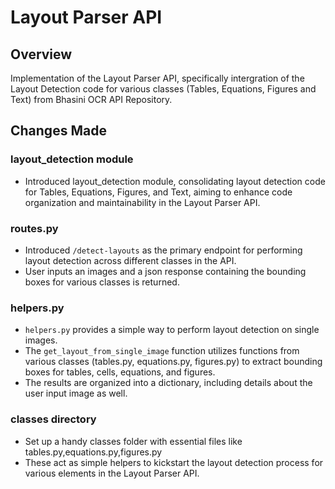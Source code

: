 # Layout Parser API

## Overview

Implementation of the Layout Parser API, specifically intergration of the Layout Detection code for various classes (Tables, Equations, Figures and Text) from Bhasini OCR API Repository.

## Changes Made
### layout_detection module
- Introduced layout_detection module, consolidating layout detection code for Tables, Equations, Figures, and Text, aiming to enhance code organization and maintainability in the Layout Parser API.
### routes.py
- Introduced `/detect-layouts` as the primary endpoint for performing layout detection across different classes in the API.
- User inputs an images and a json response containing the bounding boxes for various classes is returned.
### helpers.py
- `helpers.py` provides a simple way to perform layout detection on single images.
- The `get_layout_from_single_image` function utilizes functions from various classes (tables.py, equations.py, figures.py) to extract bounding boxes for tables, cells, equations, and figures.
- The results are organized into a dictionary, including details about the user input image as well.
### classes directory
- Set up a handy classes folder with essential files like tables.py,equations.py,figures.py
- These act as simple helpers to kickstart the layout detection process for various elements in the Layout Parser API.

